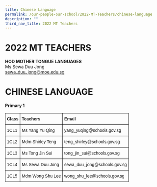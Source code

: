 ```yaml
---
title: Chinese Language
permalink: /our-people-our-school/2022-MT-Teachers/chinese-language
description: ""
third_nav_title: 2022 MT Teachers
---
```

# 2022 MT TEACHERS  

**HOD MOTHER TONGUE LANGUAGES**<br>
Ms Sewa Duu Jong<br>
sewa_duu_jong@moe.edu.sg

# CHINESE LANGUAGE

**Primary 1**
<style type="text/css">
.tg  {border-collapse:collapse;border-spacing:0;}
.tg td{border-color:black;border-style:solid;border-width:1px;font-family:Arial, sans-serif;font-size:14px;
  overflow:hidden;padding:10px 5px;word-break:normal;}
.tg th{border-color:black;border-style:solid;border-width:1px;font-family:Arial, sans-serif;font-size:14px;
  font-weight:normal;overflow:hidden;padding:10px 5px;word-break:normal;}
.tg .tg-cly1{text-align:left;vertical-align:middle}
.tg .tg-yla0{font-weight:bold;text-align:left;vertical-align:middle}
.tg .tg-0lax{text-align:left;vertical-align:top}
</style>
<table class="tg">
<thead>
  <tr>
    <th class="tg-yla0">Class</th>
    <th class="tg-yla0">Teachers</th>
    <th class="tg-0lax"><span style="font-weight:bold">Email</span></th>
  </tr>
</thead>
<tbody>
  <tr>
    <td class="tg-cly1"><span style="color:inherit;background-color:transparent">1CL1</span></td>
    <td class="tg-cly1"><span style="color:inherit;background-color:transparent">Ms Yang Yu Qing</span><br></td>
    <td class="tg-cly1"><span style="color:inherit;background-color:transparent">yang_yuqing@schools.gov.sg</span><br></td>
  </tr>
  <tr>
    <td class="tg-cly1"><span style="color:inherit;background-color:transparent">1CL2</span></td>
    <td class="tg-cly1"><span style="color:inherit;background-color:transparent">Mdm Shirley Teng</span></td>
    <td class="tg-cly1"><span style="color:inherit;background-color:transparent">teng_shirley@schools.gov.sg</span></td>
  </tr>
  <tr>
    <td class="tg-cly1"><span style="color:inherit;background-color:transparent">1CL3 </span></td>
    <td class="tg-cly1"><span style="color:inherit;background-color:transparent">Ms Tong Jin Sui </span><br></td>
    <td class="tg-cly1"><span style="color:inherit;background-color:transparent">tong_jin_sui@schools.gov.sg</span></td>
  </tr>
  <tr>
    <td class="tg-cly1"><span style="color:inherit;background-color:transparent">1CL4</span></td>
    <td class="tg-cly1"><span style="color:inherit;background-color:transparent">Ms Sewa Duu Jong</span></td>
    <td class="tg-cly1"><span style="color:inherit;background-color:transparent">sewa_duu_jong@schools.gov.sg</span><br></td>
  </tr>
  <tr>
    <td class="tg-cly1"><span style="color:inherit;background-color:transparent">1CL5</span></td>
    <td class="tg-cly1"><span style="color:inherit;background-color:transparent">Mdm Wong Shu Lee</span></td>
    <td class="tg-cly1"><span style="color:inherit;background-color:transparent">wong_shu_lee@schools.gov.sg</span></td>
  </tr>
</tbody>
</table>